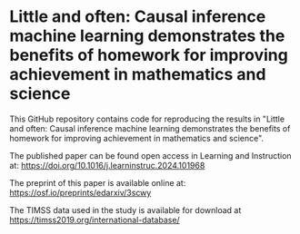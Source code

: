 # Little and often: Causal inference machine learning demonstrates the benefits of homework for improving achievement in mathematics and science

This GitHub repository contains code for reproducing the results in "Little and often: Causal inference machine learning demonstrates the benefits of homework for improving achievement in mathematics and science".

The published paper can be found open access in Learning and Instruction at: https://doi.org/10.1016/j.learninstruc.2024.101968

The preprint of this paper is available online at: https://osf.io/preprints/edarxiv/3scwy

The TIMSS data used in the study is available for download at https://timss2019.org/international-database/



